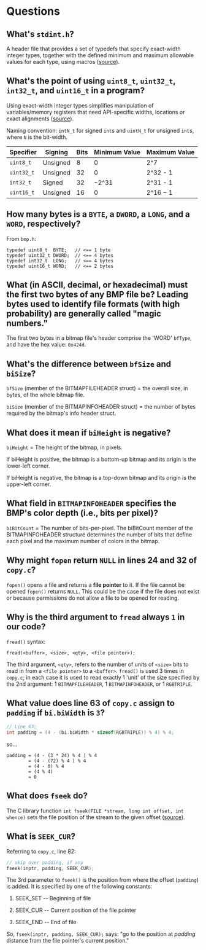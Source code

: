 # Questions

## What's `stdint.h`?

A header file that provides a set of typedefs that specify exact-width integer types, together with the defined minimum and maximum allowable values for each type, using macros ([source](https://en.wikibooks.org/wiki/C_Programming/stdint.h)).

## What's the point of using `uint8_t`, `uint32_t`, `int32_t`, and `uint16_t` in a program?

Using exact-width integer types simplifies manipulation of variables/memory registers that need API-specific widths, locations or exact alignments ([source](https://en.wikibooks.org/wiki/C_Programming/stdint.h)).

Naming convention: `intN_t` for signed `int`s and `uintN_t` for unsigned `int`s, where `N` is the bit-width.

| Specifier  |  Signing  |  Bits  |  Minimum Value  |  Maximum Value  |
|------------|-----------|--------|-----------------|-----------------|
| `uint8_t`  | Unsigned  |    8   |        0        |      2^7        |
| `uint32_t` | Unsigned  |   32   |        0        |    2^32 - 1     |
| `int32_t`  | Signed    |   32   |      −2^31      |    2^31 - 1     |
| `uint16_t` | Unsigned  |   16   |        0        |    2^16 − 1     |

## How many bytes is a `BYTE`, a `DWORD`, a `LONG`, and a `WORD`, respectively?

From `bmp.h`:

```
typedef uint8_t  BYTE;   // <== 1 byte
typedef uint32_t DWORD;  // <== 4 bytes
typedef int32_t  LONG;   // <== 4 bytes
typedef uint16_t WORD;   // <== 2 bytes
```

## What (in ASCII, decimal, or hexadecimal) must the first two bytes of any BMP file be? Leading bytes used to identify file formats (with high probability) are generally called "magic numbers."

The first two bytes in a bitmap file's header comprise the 'WORD' `bfType`, and have the hex value: `0x424d`.

## What's the difference between `bfSize` and `biSize`?

`bfSize` (member of the BITMAPFILEHEADER struct) = the overall size, in bytes, of the whole bitmap file.

`biSize` (member of the BITMAPINFOHEADER struct) = the number of bytes required by the bitmap's info header struct.

## What does it mean if `biHeight` is negative?

`biHeight` = The height of the bitmap, in pixels.

If biHeight is positive, the bitmap is a bottom-up bitmap and its origin is the lower-left corner.

If biHeight is negative, the bitmap is a top-down bitmap and its origin is the upper-left corner.

## What field in `BITMAPINFOHEADER` specifies the BMP's color depth (i.e., bits per pixel)?

`biBitCount` = The number of bits-per-pixel. The biBitCount member of the BITMAPINFOHEADER structure determines the number of bits that define each pixel and the maximum number of colors in the bitmap.

## Why might `fopen` return `NULL` in lines 24 and 32 of `copy.c`?

`fopen()` opens a file and returns a **file pointer** to it. If the file cannot be opened `fopen()` returns `NULL`. This could be the case if the file does not exist or because permissions do not allow a file to be opened for reading.

## Why is the third argument to `fread` always `1` in our code?

`fread()` syntax:

```
fread(<buffer>, <size>, <qty>, <file pointer>);
```

The third argument, `<qty>`, refers to the number of units of `<size>` bits to read in from a `<file pointer>` to a `<buffer>`. `fread()` is used 3 times in `copy.c`; in each case it is used to read exactly 1 'unit' of the size specified by the 2nd argument: 1 `BITMAPFILEHEADER`, 1 `BITMAPINFOHEADER`, or 1 `RGBTRIPLE`.

## What value does line 63 of `copy.c` assign to `padding` if `bi.biWidth` is `3`?

```C
// Line 63:
int padding = (4 - (bi.biWidth * sizeof(RGBTRIPLE)) % 4) % 4;
```

so...

```
padding = (4 - (3 * 24) % 4 ) % 4
        = (4 - (72) % 4 ) % 4
        = (4 - 0) % 4
        = (4 % 4)
        = 0
```

## What does `fseek` do?

The C library function `int fseek(FILE *stream, long int offset, int whence)` sets the file position of the stream to the given offset ([source](https://www.tutorialspoint.com/c_standard_library/c_function_fseek.htm)).

## What is `SEEK_CUR`?

Referring to `copy.c`, line 82:

```C
// skip over padding, if any
fseek(inptr, padding, SEEK_CUR);
```

The 3rd parameter to `fseek()` is the position from where the offset (`padding`) is added. It is specified by one of the following constants:

1. SEEK_SET -- Beginning of file

2. SEEK_CUR -- Current position of the file pointer

3. SEEK_END -- End of file

So, `fseek(inptr, padding, SEEK_CUR);` says: "go to the position at _padding_ distance from the file pointer's current position."
